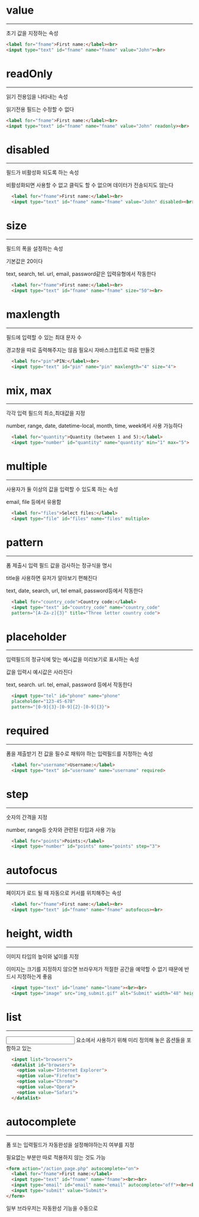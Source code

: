 # value
------------

초기 값을 지정하는 속성

```html
<label for="fname">First name:</label><br>
<input type="text" id="fname" name="fname" value="John"><br>
```

# readOnly
--------------
읽기 전용임을 나타내는 속성

읽기전용 필드는 수정할 수 없다

```html
<label for="fname">First name:</label><br>
<input type="text" id="fname" name="fname" value="John" readonly><br>
```

# disabled
-----------------
필드가 비활성화 되도록 하는 속성

비활성화되면 사용할 수 없고 클릭도 할 수 없으며 데이터가 전송되지도 않는다

```html
  <label for="fname">First name:</label><br>
  <input type="text" id="fname" name="fname" value="John" disabled><br>
```

# size
-------------
필드의 폭을 설정하는 속성

기본값은 20이다

text, search, tel. url, email, password같은 입력유형에서 작동한다

```html
  <label for="fname">First name:</label><br>
  <input type="text" id="fname" name="fname" size="50"><br>
```

# maxlength
---------------
필드에 입력할 수 있는 최대 문자 수

경고창을 따로 출력해주지는 않음 필요시 자바스크립트로 따로 만들것

```html
  <label for="pin">PIN:</label><br>
  <input type="text" id="pin" name="pin" maxlength="4" size="4">
```

# mix, max
----------------
각각 입력 필드의 최소,최대값을 지정

number, range, date, datetime-local, month, time, week에서 사용 가능하다

```html
  <label for="quantity">Quantity (between 1 and 5):</label>
  <input type="number" id="quantity" name="quantity" min="1" max="5">
```

# multiple
------------------
사용자가 둘 이상의 값을 입력할 수 있도록 하는 속성

email, file 등에서 유용함

```html
  <label for="files">Select files:</label>
  <input type="file" id="files" name="files" multiple>
```

# pattern
--------------
폼 제출시 입력 필드 값을 검사하는 정규식을 명시

title을 사용하면 유저가 알아보기 편해진다

text, date, search, url, tel email, password등에서 작동한다
```html
  <label for="country_code">Country code:</label>
  <input type="text" id="country_code" name="country_code"
  pattern="[A-Za-z]{3}" title="Three letter country code">
```

# placeholder
--------------------
입력필드의 정규식에 맞는 예시값을 미리보기로 표시하는 속성

값을 입력시 예시값은 사라진다

text, search. url. tel, email, password 등에서 작동한다

```html
  <input type="tel" id="phone" name="phone"
  placeholder="123-45-678"
  pattern="[0-9]{3}-[0-9]{2}-[0-9]{3}">
```

# required
------------------

폼을 제출받기 전 값을 필수로 채워야 하는 입력필드를 지정하는 속성


```html
  <label for="username">Username:</label>
  <input type="text" id="username" name="username" required>
```

# step
----------------
숫자의 간격을 지정

number, range등 숫자와 관련된 타입과 사용 가능

```html
  <label for="points">Points:</label>
  <input type="number" id="points" name="points" step="3">
```

# autofocus
-----------------
페이지가 로드 될 때 자동으로 커서를 위치해주는 속성

```html
  <label for="fname">First name:</label><br>
  <input type="text" id="fname" name="fname" autofocus><br>
```

# height, width
----------------
이미지 타입의 높이와 넓이를 지정

이미지는 크기를 지정하지 않으면 브라우저가 적절한 공간을 예약할 수 없기 때문에 반드시 지정하는게 좋음

```html
  <input type="text" id="lname" name="lname"><br><br>
  <input type="image" src="img_submit.gif" alt="Submit" width="48" height="48">
```

# list
------------
<input> 요소에서 사용하기 위해 미리 정의해 놓은 옵션들을 포함하고 있는 <datalist> 요소를 명시

```html
  <input list="browsers">
  <datalist id="browsers">
    <option value="Internet Explorer">
    <option value="Firefox">
    <option value="Chrome">
    <option value="Opera">
    <option value="Safari">
  </datalist>
```

# autocomplete
-----------------
폼 또는 입력필드가 자동완성을 설정해야하는지 여부를 지정

필요없는 부분만 따로 적용하지 않는 것도 가능
```html
<form action="/action_page.php" autocomplete="on">
  <label for="fname">First name:</label>
  <input type="text" id="fname" name="fname"><br><br>
  <input type="email" id="email" name="email" autocomplete="off"><br><br>
  <input type="submit" value="Submit">
</form>
```

일부 브라우저는 자동완성 기능을 수동으로 
